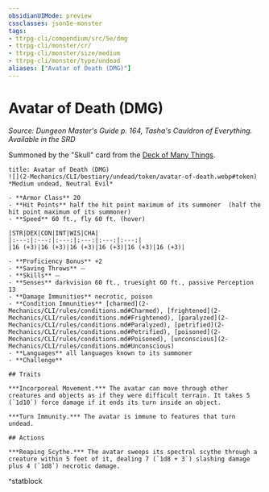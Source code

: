 ```yaml
---
obsidianUIMode: preview
cssclasses: json5e-monster
tags:
- ttrpg-cli/compendium/src/5e/dmg
- ttrpg-cli/monster/cr/
- ttrpg-cli/monster/size/medium
- ttrpg-cli/monster/type/undead
aliases: ["Avatar of Death (DMG)"]
---
```

# Avatar of Death (DMG)
*Source: Dungeon Master's Guide p. 164, Tasha's Cauldron of Everything. Available in the <span title='Systems Reference Document (5.1)'>SRD</span>*  


Summoned by the "Skull" card from the [Deck of Many Things](2-Mechanics/CLI/items/deck-of-many-things-xdmg.md).

```ad-statblock
title: Avatar of Death (DMG)
![](2-Mechanics/CLI/bestiary/undead/token/avatar-of-death.webp#token)
*Medium undead, Neutral Evil*

- **Armor Class** 20 
- **Hit Points** half the hit point maximum of its summoner  (half the hit point maximum of its summoner)
- **Speed** 60 ft., fly 60 ft. (hover)

|STR|DEX|CON|INT|WIS|CHA|
|:---:|:---:|:---:|:---:|:---:|:---:|
|16 (+3)|16 (+3)|16 (+3)|16 (+3)|16 (+3)|16 (+3)|

- **Proficiency Bonus** +2
- **Saving Throws** ⏤
- **Skills** ⏤
- **Senses** darkvision 60 ft., truesight 60 ft., passive Perception 13
- **Damage Immunities** necrotic, poison
- **Condition Immunities** [charmed](2-Mechanics/CLI/rules/conditions.md#Charmed), [frightened](2-Mechanics/CLI/rules/conditions.md#Frightened), [paralyzed](2-Mechanics/CLI/rules/conditions.md#Paralyzed), [petrified](2-Mechanics/CLI/rules/conditions.md#Petrified), [poisoned](2-Mechanics/CLI/rules/conditions.md#Poisoned), [unconscious](2-Mechanics/CLI/rules/conditions.md#Unconscious)
- **Languages** all languages known to its summoner
- **Challenge** 

## Traits

***Incorporeal Movement.*** The avatar can move through other creatures and objects as if they were difficult terrain. It takes 5 (`1d10`) force damage if it ends its turn inside an object.

***Turn Immunity.*** The avatar is immune to features that turn undead.

## Actions

***Reaping Scythe.*** The avatar sweeps its spectral scythe through a creature within 5 feet of it, dealing 7 (`1d8 + 3`) slashing damage plus 4 (`1d8`) necrotic damage.
```
^statblock